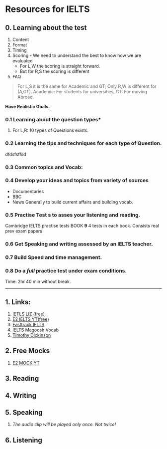 # Resources for IELTS
## 0. Learning about the test 
1. Content
2. Format
3. Timing
4. Scoring - We need to understand the best to know how we are evaluated
   - For L,W the scoring is straight forward.
   - But for R,S the scoring is different
5. FAQ

> For L,S it is the same for Academic and GT; Only R,W is different for (A,GT). Academic: For students for universities, GT: For moving Abroad.

**Have Realistic Goals.**
### 0.1 Learning about the question types*
1. For L,R: 10 types of Questions exists.
### 0.2 Learning the tips and techniques for each type of Question.
dfdsfsffsd
### 0.3 Common topics and Vocab:
### 0.4 Develop your ideas and topics from variety of sources
- Documentaries
- BBC
- News
Generally to build current affairs and building vocab.
### 0.5 Practise Test s to asses your listening and reading.
Cambridge IELTS practise tests BOOK **9**
4 tests in each book. Consists real prev exam papers
### 0.6 Get Speaking and writing assessed by an IELTS teacher.

### 0.7 Build Speed and time management.

### 0.8 Do a *full* practice test under exam conditions.
Time: 2hr 40 min without break.






---

## 1. Links:
1. [IETLS LIZ (free)](https://ieltsliz.com/) 
2. [E2 IELTS YT(free)](https://www.youtube.com/@E2IELTS)
3. [Fasttrack IELTS](https://www.youtube.com/@FasTrackIELTS/playlists)
4. [IELTS Magoosh Vocab](https://d19y2ugh44almm.cloudfront.net/Magoosh+IELTS+Vocabulary+PDF.pdf)
5. [Timothy DIckinson](./Downloads/Timothy_dickeson_ielts_high_score_vocabu.pdf)
## 2. Free Mocks
1. [E2 MOCK YT](https://www.youtube.com/watch?v=NXJa7GFjY3U&list=PLdawRnR9ilZCfN7kemqp0TpQaMie2e6v1)
## 3. Reading
## 4. Writing
## 5. Speaking
1. *The audio clip will be played only once. Not twice!*
## 6. Listening
